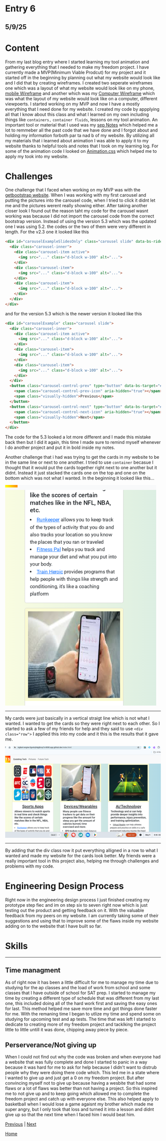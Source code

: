 # Entry 6
## 5/9/25

# Content
 From my last blog entry where I started learning my tool animation and gathering everything that I needed to make my freedom project. I have currently made a MVP(Minimum Viable Prodcut) for my project and it started off in the beginning by planning out what my website would look like and I did that by creating wireframes. I created two seperate wireframes one which was a layout of what my website would look like on my phone, [mobile Wireframe](../prep/Mobile-Wireframe.png) and another which was my [Computer Wireframe](Computer-Wireframe.png) which was what the layout of my website would look like on a computer, different viewpoerts. I started working on my MVP and now I have a mostly everything that I need done for my website. I created my code by appplying all that I know about this class and what I learned on my own including things like `containers,` `container fluids`, lessons on my tool animation. An important tool or material that I used was my [sep Notes](https://docs.google.com/document/d/1n9YZLqsv50YrUhVFN-iwL44YH_rncWpJEAocTKbw2i0/edit?tab=t.0) which helped me a lot to remmeber all the past code that we have done and I forgot about and holding my information forboth par ta nad b of my website. By utilizing all my materials that i learned about animation I was able to apply it to my website thanks to helpful tools and notes that I took on my learning log. For some of the animation code I looked on [Animation.css](https://animate.style) which helped me to apply my took into my website.


# Challenges
 One challenge that I faced when working on my MVP was with the [getbootstrap website](https://getbootstrap.com). When I was working with my first carousel and putting the pictures into the carousel code, when I tried to click it didnt let me and the pictures werent really showing either. After taking another closer look I found out the reason taht my code for the carousel wasnt working was because I did not import the carousel code from the correct bootstrap version. Instead of using the version 5.3 which was the updated one I was using 5.2. the codes or the two of them were very different in length. For the v2.3 one it looked like this

```html
<div id="carouselExampleSlidesOnly" class="carousel slide" data-bs-ride="carousel">
  <div class="carousel-inner">
    <div class="carousel-item active">
      <img src="..." class="d-block w-100" alt="...">
    </div>
    <div class="carousel-item">
      <img src="..." class="d-block w-100" alt="...">
    </div>
    <div class="carousel-item">
      <img src="..." class="d-block w-100" alt="...">
    </div>
  </div>
</div>
```
and for the version 5.3 which is the newer version it looked like this

```html
<div id="carouselExample" class="carousel slide">
  <div class="carousel-inner">
    <div class="carousel-item active">
      <img src="..." class="d-block w-100" alt="...">
    </div>
    <div class="carousel-item">
      <img src="..." class="d-block w-100" alt="...">
    </div>
    <div class="carousel-item">
      <img src="..." class="d-block w-100" alt="...">
    </div>
  </div>
  <button class="carousel-control-prev" type="button" data-bs-target="#carouselExample" data-bs-slide="prev">
    <span class="carousel-control-prev-icon" aria-hidden="true"></span>
    <span class="visually-hidden">Previous</span>
  </button>
  <button class="carousel-control-next" type="button" data-bs-target="#carouselExample" data-bs-slide="next">
    <span class="carousel-control-next-icon" aria-hidden="true"></span>
    <span class="visually-hidden">Next</span>
  </button>
</div>
```
 The code for the 5.3 looked a lot more different and I made this mistake back then but I did it again, this time I made sure to remind myself whenever I do another project and put it in bold inside my notes.

 Another challenge that i had was trying to get the cards in my website to be in the same line or next to one another. I tried to use `container` becasue I thought that it would put the cards together right next to one another but it didnt. Instead it just stacked the cards one on the top and one on the bottom which was not what I wanted. In the beginning it looked like this...

![photo1](../pictures/blog6-pic1.png)

---

 My cards were just basically in a vertical straigt line which is not what I wanted. I wanted to get the cards so they were right next to each other. So I started to ask a few of my friends for help and they said to use `<div class="row">` I applied this into my code and it this is the results that it gave me.

![picture2](../pictures/blog-pic.png)

---

 By adding that the div class row it put everything alligned in a row to what I wanted and made my website for the cards look better. My friends were a really important tool in this project also, helping me through challenges and problems with my code.

# Engineering Design Process
 Right now in the engineering design process I  just finished creating my prototype step fiec and im on step six to seven right now which is just testing out the product and getting feedback on it. With the valuable feedback from my peers on my website. I am currently taking some of their suggestions and using that to improve some of the flaws inside my website adding on to the website that I have built so far.

# Skills

---

## Time managment
 As of right now it has been a little difficult for me to manage my time due to studying for the ap classes and the load of work from school and some classes that I have outside of school for SAT prep. I started to manage my time by creating a different type of schedule that was different from my last one, this included doing all of the hard work first and saving the easy ones for last. This method helped me save more time and got things done faster for me. With the remaning time I began to utlize my time and spend some on studying for upcoming test and ap tests. The time that was left I started to dedicate to creating more of my freedom project and tacklking the project little to little untill it was done, chipping away piece by piece.

 ## Perserverance/Not giving up
 When I could not find out why the code was broken and when everyone had a website that was fully complete and done I started to panic in a way because it was hard for me to ask for help because I didn't want to distrub people why they were doing there code which. This led me in a state where I wanted to give up and just get a 0 on my freedom project. But after convincing myself not to give up because having a wesbite that had some flaws or a lot of flaws was better than not having a project. So this inspired me to not give up and to keep going which allowed me to complete the freedom project and catch up with everyone else. This also helped apply to basketball when I would lose a game agaisnt my brother which made me super angry, but I only took that loss and turned it into a lesson and didnt give up so that the next time when I faced him I would beat him. 

[Previous](entry05.md) | [Next](entry07.md)

[Home](../README.md)
